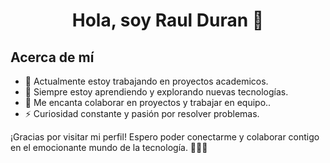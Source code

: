 <h1 align="center">Hola, soy Raul Duran 👋</h1>



## Acerca de mí

- 🔭 Actualmente estoy trabajando en proyectos academicos.
- 🌱 Siempre estoy aprendiendo y explorando nuevas tecnologías.
- 👯 Me encanta colaborar en proyectos y trabajar en equipo..
- ⚡ Curiosidad constante y pasión por resolver problemas.

¡Gracias por visitar mi perfil! Espero poder conectarme y colaborar contigo en el emocionante mundo de la tecnología. 👨‍💻🚀
